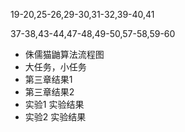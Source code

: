19-20,25-26,29-30,31-32,39-40,41





37-38,43-44,47-48,49-50,57-58,59-60

- 侏儒猫鼬算法流程图
- 大任务，小任务
- 第三章结果1
- 第三章结果2
- 实验1 实验结果
- 实验2 实验结果